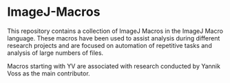 # ImageJ-Macros
This repository contains a collection of ImageJ Macros in the ImageJ Macro language. 
These macros have been used to assist analysis during different research projects and are focused on automation of repetitive tasks and analysis of large numbers of files. 

Macros starting with YV are associated with research conducted by Yannik Voss as the main contributor. 
